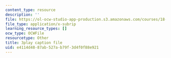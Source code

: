 ```yaml
---
content_type: resource
description: ''
file: https://ol-ocw-studio-app-production.s3.amazonaws.com/courses/18-06sc-linear-algebra-fall-2011/e4114d4887ab527ab79f3d4f0f88e921_osh80YCg_GM.vtt
file_type: application/x-subrip
learning_resource_types: []
ocw_type: OCWFile
resourcetype: Other
title: 3play caption file
uid: e4114d48-87ab-527a-b79f-3d4f0f88e921
---
```

